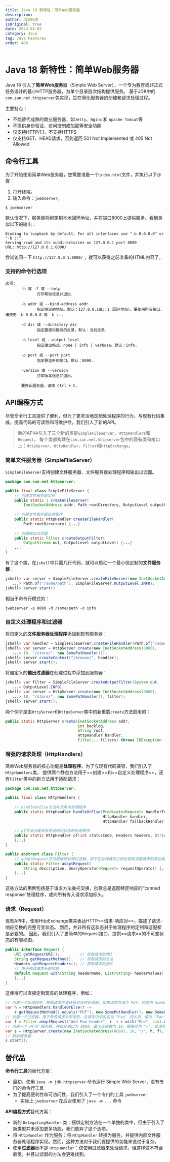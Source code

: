 ```yaml
---
title: Java 18 新特性：简单Web服务器
description:
author: 流浪码客
isOriginal: true
date: 2024-01-02
category: Java
tag: Java Features
order: 408
---
```


# Java 18 新特性：简单Web服务器

Java 18 引入了**简单Web服务**器（Simple Web Server），一个专为教育或非正式任务设计的最小HTTP服务器，为单个目录层次结构提供服务。
基于JDK中的`com.sun.net.httpserver`包实现，旨在简化服务器的创建和请求处理过程。

主要特点：

* 不能替代成熟的商业服务器，如`Jetty`、`Nginx` 和 `Apache Tomcat`等
* 不提供身份验证、访问控制或加密等安全功能
* 仅支持HTTP/1.1，不支持HTTPS
* 仅支持GET、HEAD请求，否则返回 501 Not Implemented 或 405 Not Allowed

## 命令行工具

为了开始使用简单Web服务器，您需要准备一个`index.html`文件，并执行以下步骤：

1. 打开终端。
2. 输入命令：`jwebserver`。

```shell
$ jwebserver
```

默认情况下，服务器将绑定到本地回环地址，并在端口8000上提供服务。看到类似以下的输出：

```shell
Binding to loopback by default. For all interfaces use "-b 0.0.0.0" or "-b ::".
Serving /cwd and its subdirectories on 127.0.0.1 port 8000
URL: http://127.0.0.1:8000/
```

尝试访问一下 `http://127.0.0.1:8000/` ，就可以获得之前准备的HTML内容了。

### 支持的命令行选项

```shell
选项：
       -h 或 -? 或 --help
              打印帮助信息并退出.

       -b addr 或 --bind-address addr
              指定绑定的地址。默认：127.0.0.1或::1（回环地址）。要使用所有接口，请使用 -b 0.0.0.0 或 -b ::.

       -d dir 或 --directory dir
              指定要提供服务的目录。默认：当前目录.

       -o level 或 --output level
              指定输出格式。none | info | verbose。默认：info.

       -p port 或 --port port
              指定要监听的端口。默认：8000.

       -version 或 --version
              打印版本信息并退出。

       要停止服务器，请按 Ctrl + C.
```

## API编程方式

尽管命令行工具提供了便利，但为了更灵活地定制处理程序的行为，与现有代码集成，提高代码的可读性和可维护性，我们引入了新的API。

> 新的API中引入了三个新的类是`SimpleFileServer`、`HttpHandlers`和`Request`，
> 每个类都构建在`com.sun.net.httpserver`包中的现有类和接口上：`HttpServer`、`HttpHandler`、`Filter`和`HttpExchange`。

### 简单文件服务器（SimpleFileServer）

`SimpleFileServer`支持创建文件服务器、文件服务器处理程序和输出过滤器。

```java
package com.sun.net.httpserver;

public final class SimpleFileServer {
    // 创建文件服务器实例
    public static 1 createFileServer(
        InetSocketAddress addr, Path rootDirectory, OutputLevel outputLevel) {...}          
    
    // 创建文件服务器处理程序
    public static HttpHandler createFileHandler(
        Path rootDirectory) {...}
    
    // 创建输出过滤器
    public static Filter createOutputFilter(
        OutputStream out, OutputLevel outputLevel) {...}
    ...
}
```

有了这个类，在`jshell`中只需几行代码，就可以启动一个最小但定制的**文件服务器**：

```java
jshell> var server = SimpleFileServer.createFileServer(new InetSocketAddress(8080),
   ...> Path.of("/some/path"), SimpleFileServer.OutputLevel.INFO);
jshell> server.start()
```

相当于命令行模式的：

```shell
jwebserver -p 8080 -d /some/path -o info
```

### 自定义处理程序和过滤器

将自定义的**文件服务器处理程序**添加到现有服务器：

```java
jshell> var handler = SimpleFileServer.createFileHandler(Path.of("/some/path"));
jshell> var server = HttpServer.create(new InetSocketAddress(8080),
   ...> 10, "/store/", new SomePutHandler());
jshell> server.createContext("/browse/", handler);
jshell> server.start();
```

将自定义的**输出过滤器**在创建过程中添加到服务器：

```java
jshell> var filter = SimpleFileServer.createOutputFilter(System.out,
   ...> OutputLevel.INFO);
jshell> var server = HttpServer.create(new InetSocketAddress(8080),
   ...> 10, "/store/", new SomePutHandler(), filter);
jshell> server.start();
```

两个例子是由`HttpServer`和`HttpsServer`类中的新重载`create`方法启用的：

```java
public static HttpServer create(InetSocketAddress addr,
                                int backlog,
                                String root,
                                HttpHandler handler,
                                Filter... filters) throws IOException {...}
```

### 增强的请求处理（HttpHandlers）

简单Web服务器的核心功能是**处理程序**。为了与现有代码兼容，我们引入了`HttpHandlers`类，
提供两个静态方法用于==创建==和==自定义处理程序==，还有`Filter`类中的新方法用于适配请求：

```java
package com.sun.net.httpserver;

public final class HttpHandlers {
    
    // handleOrElse方法补充条件处理程序
    public static HttpHandler handleOrElse(Predicate<Request> handlerTest,
                                           HttpHandler handler,
                                           HttpHandler fallbackHandler) {...}
    
    // of方法创建具有预设响应状态的处理程序
    public static HttpHandler of(int statusCode, Headers headers, String body) {...}
    {...}
}
```

```java
public abstract class Filter {
    // adaptRequest方法获取预处理过滤器，用于在处理请求之前检查和调整请求的某些属性
    public static Filter adaptRequest(
        String description, UnaryOperator<Request> requestOperator) {...}
    {...}
}
```

这些方法的用例包括基于请求方法委托交换，创建总是返回特定响应的“canned response”处理程序，或向所有传入请求添加标头。

### 请求（Request）

现有API中，使用HttpExchange类来表达HTTP==请求-响应对==，描述了请求-响应交换的完整可变状态。
然而，并非所有这状态对于处理程序的定制和适配都是必要的。
因此，我们引入了更简单的Request接口，提供==请求==的不可变状态的有限视图。

```java
public interface Request {
    URI getRequestURI();         // 获取请求的URI
    String getRequestMethod();   // 获取请求的方法
    Headers getRequestHeaders(); // 获取请求的标头
    // 用于修改请求头部信息
    default Request with(String headerName, List<String> headerValues)
    {...}
}
```

这使得可以直接定制现有的处理程序，例如：

```java
// 创建一个处理程序，根据请求方法选择对应的处理器，如果请求方法为 PUT，则使用 SomePutHandler，否则使用 SomeHandler
var h = HttpHandlers.handleOrElse(r -> 
    r.getRequestMethod().equals("PUT"), new SomePutHandler(), new SomeHandler());
// 创建一个过滤器，用于修改请求头部信息，在请求中添加名为 "Foo" 的头部，值为 "Bar"
var f = Filter.adaptRequest("Add Foo header", r -> r.with("Foo", List.of("Bar")));
// 创建一个 HTTP 服务器，并指定端口为 8080，最大连接数为 10，根路径为 "/"，处理程序为 h，过滤器为 f
var s = HttpServer.create(new InetSocketAddress(8080), 10, "/", h, f);
// 启动服务器
s.start();
```

## 替代品

**命令行工具**的替代方案：

* 最初，使用 `java -m jdk.httpserver` 命令运行 Simple Web Server，没有专门的命令行工具
* 为了提高便利性和可访问性，我们引入了一个专门的工具 `jwebserver`
  * 实际上 `jwebserver` 在后台使用了 `java -m ...` 命令

**API编程方式**替代方案：

* 新的 `DelegatingHandler` 类：捆绑定制方法在一个单独的类中，但由于引入了新类型并未添加更多功能，我们放弃了这个选项。
* 将 `HttpHandler` 作为服务：将 `HttpHandler` 转换为服务，并提供内部文件服务器处理程序实现。然而，这种方法对于我们要提供的功能来说过于复杂。
* 使用**过滤器**而不是 `HttpHandler`：仅使用过滤器来处理请求，但这样做不符合直觉，并且过滤器的方法会更难找到。
